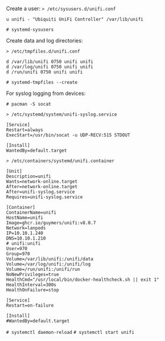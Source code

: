 
Create a user:
`> /etc/sysusers.d/unifi.conf`
```
u unifi - "Ubiquiti UniFi Controller" /var/lib/unifi
```
`# systemd-sysusers`

Create data and log directories:

`> /etc/tmpfiles.d/unifi.conf`
```
d /var/lib/unifi 0750 unifi unifi
d /var/log/unifi 0750 unifi unifi
d /run/unifi 0750 unifi unifi
```
`# systemd-tmpfiles --create`

For syslog logging from devices:

`# pacman -S socat`

`> /etc/systemd/system/unifi-syslog.service`
```
[Service]
Restart=always
ExecStart=/usr/bin/socat -u UDP-RECV:515 STDOUT

[Install]
WantedBy=default.target
```

`> /etc/containers/systemd/unifi.container`
```
[Unit]
Description=unifi
Wants=network-online.target
After=network-online.target
After=unifi-syslog.service
Requires=unifi-syslog.service

[Container]
ContainerName=unifi
HostName=unifi
Image=ghcr.io/guymers/unifi:v8.0.7
Network=lanpods
IP=10.10.1.240
DNS=10.10.1.210
# unifi:unifi
User=970
Group=970
Volume=/var/lib/unifi:/unifi/data
Volume=/var/log/unifi:/unifi/log
Volume=/run/unifi:/unifi/run
NoNewPrivileges=true
HealthCmd="/usr/local/bin/docker-healthcheck.sh || exit 1"
HealthInterval=300s
HealthOnFailure=stop

[Service]
Restart=on-failure

[Install]
#WantedBy=default.target
```

`# systemctl daemon-reload`
`# systemctl start unifi`
